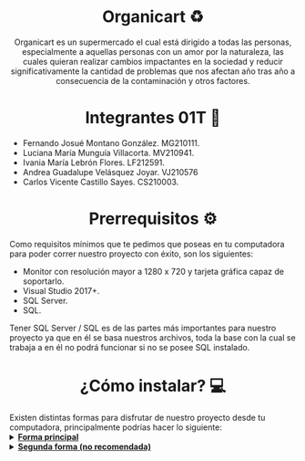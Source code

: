 <h1 align="center"> Organicart ♻️ </h1>
<p align="center"> Organicart es un supermercado el cual está dirigido a todas las personas, especialmente a aquellas personas con un amor por la naturaleza, las cuales quieran realizar cambios impactantes en la sociedad y reducir significativamente la cantidad de problemas que nos afectan año tras año a consecuencia de la contaminación y otros factores. </p>


<h1 align="center"> Integrantes 01T 🎯 </h1>

- Fernando Josué Montano González. MG210111.
- Luciana María Munguía Villacorta. MV210941.
- Ivania María Lebrón Flores. LF212591.
- Andrea Guadalupe Velásquez Joyar. VJ210576
- Carlos Vicente Castillo Sayes. CS210003.

<h1 align="center"> Prerrequisitos ⚙️ </h1>
Como requisitos mínimos que te pedimos que poseas en tu computadora para poder correr nuestro proyecto con éxito, son los siguientes:

- Monitor con resolución mayor a 1280 x 720 y tarjeta gráfica capaz de soportarlo.
- Visual Studio 2017+.
- SQL Server.
- SQL. <br>

Tener SQL Server / SQL es de las partes más importantes para nuestro proyecto ya que en él se basa nuestros archivos, toda la base con la cual se trabaja a en él no podrá funcionar si no se posee SQL instalado.


<h1 align="center"> ¿Cómo instalar? 💻 </h1>
Existen distintas formas para disfrutar de nuestro proyecto desde tu computadora, principalmente podrías hacer lo siguiente: <br>

<details> 
   <summary><b><u>Forma principal</u></b></summary>
Para esta forma es necesario de tener instalado Git: https://git-scm.com/
  
1. Una vez instalado Git, abrimos una consola de Git Bash. <br>
![Captura de pantalla 2022-03-29 165143](https://user-images.githubusercontent.com/73325232/160719671-fe42b532-7b1e-4d5c-b379-493e1ccafab0.png) <br>

2. Escribimos en el bash el siguiente comando: 
  `git clone https://github.com/fernandomontano/organicart.git`
  
3. En el proyecto que se nos acaba de crear, entramos al archivo "Organicart.sln".
 
 </details>

<details> 
   <summary><b><u>Segunda forma (no recomendada)</u></b></summary>

1. Hacer clic en "Code", en la siguiente imagen se representa donde se encuentra el botón, en la parte superior del repositorio.
![Captura de pantalla 2022-03-29 072615](https://user-images.githubusercontent.com/73325232/160621916-4096b60d-b52d-407b-9c83-a9273c9ec838.png) <br>
2. Hacer clic en "Download ZIP", lo que descargará todo el proyecto a tu computadora en un archivo .zip.
![Captura de pantalla 2022-03-29 072943](https://user-images.githubusercontent.com/73325232/160622401-ccc27701-2b19-4877-af8e-4b544766bbc7.png) <br>
3. Extraer el archivo .zip descargado en tu computadora. <br>
4. Abrir la solución nombrada como "Organicart.sln". <br>
![Captura de pantalla 2022-03-29 073041](https://user-images.githubusercontent.com/73325232/160622626-4135641a-5710-4979-9e1a-d092e17a225c.png)
  
---
⚠️ Hacerlo de esta forma puede llegar a causar pequeños errores dado que al descargar los archivos directamente como .zip de una página web, Windows puede protegerlos, para arreglar esto, sería necesario modificar cada uno de los archivos que tienen extensión .resx y hacer clic en "desbloquear" dentro de las propiedades de Windows. ⚠️
  
  ![Captura de pantalla 2022-03-29 165917](https://user-images.githubusercontent.com/73325232/160720248-fcf74d76-d573-4570-a501-5fcfe268f7a8.png)

Otro error conocido es que ocurre lo siguiente:
![image](https://user-images.githubusercontent.com/73325232/160748753-21420b37-d103-4c48-9578-88752d615187.png)

La alternativa principal es abrir una vista cualquiera, y compilar el proyecto, esto debería descargar todas las dependencias, a pesar de este error, el proyecto y el código deberían funcionar de maravilla, son pequeños detalles que genera Visual Studio los cuales complican nuestra entrega pero se salen de nuestras manos. 
En el siguiente enlace mostramos un pequeño fragmento sobre como solucionarlo: <a href="https://drive.google.com/file/d/1p1-RSFOOGrs4LHql-oCYukq1Yh-ZMhAP/view?usp=sharing"> Google Drive </a>
  
</details>
